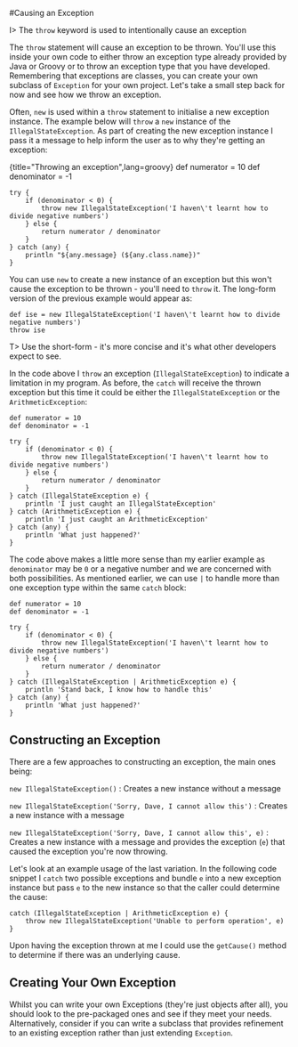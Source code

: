 #Causing an Exception

I> The `throw` keyword is used to intentionally cause an exception

The `throw` statement will cause an exception to be thrown. You'll use this inside your own code to either throw an exception type already provided by Java or Groovy or to throw an exception type that you have developed. Remembering that exceptions are classes, you can create your own subclass of `Exception` for your own project. Let's take a small step back for now and see how we throw an exception. 

Often, `new` is used within a `throw` statement to initialise a new exception instance. The example below will `throw` a `new` instance of the `IllegalStateException`. As part of creating the new exception instance I pass it a message to help inform the user as to why they're getting an exception:

{title="Throwing an exception",lang=groovy}
	def numerator = 10
	def denominator = -1
	
	try {
	    if (denominator < 0) {
	        throw new IllegalStateException('I haven\'t learnt how to divide negative numbers')
	    } else {
	        return numerator / denominator
	    }
	} catch (any) {
	    println "${any.message} (${any.class.name})"
	}


You can use `new` to create a new instance of an exception but this won't cause the exception to be thrown - you'll need to `throw` it. The long-form version of the previous example would appear as:


	def ise = new IllegalStateException('I haven\'t learnt how to divide negative numbers')
	throw ise


T> Use the short-form - it's more concise and it's what other developers expect to see.

In the code above I `throw` an exception (`IllegalStateException`) to indicate a limitation in my program. As before, the `catch` will receive the thrown exception but this time it could be either the `IllegalStateException` or the `ArithmeticException`:


	def numerator = 10
	def denominator = -1
	
	try {
	    if (denominator < 0) {
	        throw new IllegalStateException('I haven\'t learnt how to divide negative numbers')
	    } else {
	        return numerator / denominator
	    }
	} catch (IllegalStateException e) {
	    println 'I just caught an IllegalStateException'
	} catch (ArithmeticException e) {
	    println 'I just caught an ArithmeticException'
	} catch (any) {
	    println 'What just happened?'
	}


The code above makes a little more sense than my earlier example as `denominator` may be `0` or a negative number and we are concerned with both possibilities. As mentioned earlier, we can use `|` to handle more than one exception type within the same `catch` block: 


	def numerator = 10
	def denominator = -1
	
	try {
	    if (denominator < 0) {
	        throw new IllegalStateException('I haven\'t learnt how to divide negative numbers')
	    } else {
	        return numerator / denominator
	    }
	} catch (IllegalStateException | ArithmeticException e) {
	    println 'Stand back, I know how to handle this'
	} catch (any) {
	    println 'What just happened?'
	}


## Constructing an Exception

There are a few approaches to constructing an exception, the main ones being:

`new IllegalStateException()`
: Creates a new instance without a message

`new IllegalStateException('Sorry, Dave, I cannot allow this')`
: Creates a new instance with a message

`new IllegalStateException('Sorry, Dave, I cannot allow this', e)`
: Creates a new instance with a message and provides the exception (`e`) that caused the exception you're now throwing.

Let's look at an example usage of the last variation. In the following code snippet I `catch` two possible exceptions and bundle `e` into a new exception instance but pass `e` to the new instance so that the caller could determine the cause:


	catch (IllegalStateException | ArithmeticException e) {
	    throw new IllegalStateException('Unable to perform operation', e)
	} 


Upon having the exception thrown at me I could use the `getCause()` method to determine if there was an underlying cause.

## Creating Your Own Exception

Whilst you can write your own Exceptions (they're just objects after all), you should look to the pre-packaged ones and see if they meet your needs. Alternatively, consider if you can write a subclass that provides refinement to an existing exception rather than just extending `Exception`.
